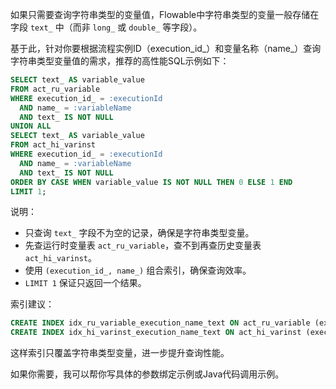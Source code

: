 如果只需要查询字符串类型的变量值，Flowable中字符串类型的变量一般存储在字段 `text_` 中（而非 `long_` 或 `double_` 等字段）。

基于此，针对你要根据流程实例ID（execution_id_）和变量名称（name_）查询字符串类型变量值的需求，推荐的高性能SQL示例如下：

```sql
SELECT text_ AS variable_value
FROM act_ru_variable
WHERE execution_id_ = :executionId
  AND name_ = :variableName
  AND text_ IS NOT NULL
UNION ALL
SELECT text_ AS variable_value
FROM act_hi_varinst
WHERE execution_id_ = :executionId
  AND name_ = :variableName
  AND text_ IS NOT NULL
ORDER BY CASE WHEN variable_value IS NOT NULL THEN 0 ELSE 1 END
LIMIT 1;
```

说明：
- 只查询 `text_` 字段不为空的记录，确保是字符串类型变量。
- 先查运行时变量表 `act_ru_variable`，查不到再查历史变量表 `act_hi_varinst`。
- 使用 `(execution_id_, name_)` 组合索引，确保查询效率。
- `LIMIT 1` 保证只返回一个结果。

索引建议：

```sql
CREATE INDEX idx_ru_variable_execution_name_text ON act_ru_variable (execution_id_, name_) WHERE text_ IS NOT NULL;
CREATE INDEX idx_hi_varinst_execution_name_text ON act_hi_varinst (execution_id_, name_) WHERE text_ IS NOT NULL;
```

这样索引只覆盖字符串类型变量，进一步提升查询性能。

如果你需要，我可以帮你写具体的参数绑定示例或Java代码调用示例。